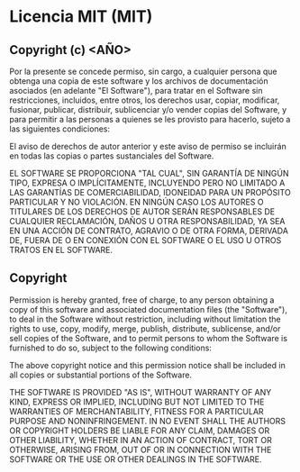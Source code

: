 # Licencia MIT (MIT)

## Copyright (c) <AÑO> <POSEEDOR DE DERECHOS DE AUTOR>

Por la presente se concede permiso, sin cargo, a cualquier persona que obtenga una copia
de este software y los archivos de documentación asociados (en adelante "El Software"), 
para tratar en el Software sin restricciones, incluidos, entre otros, los derechos
usar, copiar, modificar, fusionar, publicar, distribuir, sublicenciar y/o vender
copias del Software, y para permitir a las personas a quienes se les provisto para 
hacerlo, sujeto a las siguientes condiciones:

El aviso de derechos de autor anterior y este aviso de permiso se incluirán en todas las
copias o partes sustanciales del Software.

EL SOFTWARE SE PROPORCIONA "TAL CUAL", SIN GARANTÍA DE NINGÚN TIPO, EXPRESA O
IMPLÍCITAMENTE, INCLUYENDO PERO NO LIMITADO A LAS GARANTÍAS DE COMERCIABILIDAD, IDONEIDAD 
PARA UN PROPÓSITO PARTICULAR Y NO VIOLACIÓN. EN NINGÚN CASO LOS AUTORES O TITULARES DE LOS 
DERECHOS DE AUTOR SERÁN RESPONSABLES DE CUALQUIER RECLAMACIÓN, DAÑOS U OTRA RESPONSABILIDAD, 
YA SEA EN UNA ACCIÓN DE CONTRATO, AGRAVIO O DE OTRA FORMA, DERIVADA DE, FUERA DE O EN 
CONEXIÓN CON EL SOFTWARE O EL USO U OTROS TRATOS EN EL SOFTWARE.

## Copyright <YEAR> <COPYRIGHT HOLDER>

Permission is hereby granted, free of charge, to any person obtaining a copy of this software and associated documentation files (the "Software"), to deal in the Software without restriction, including without limitation the rights to use, copy, modify, merge, publish, distribute, sublicense, and/or sell copies of the Software, and to permit persons to whom the Software is furnished to do so, subject to the following conditions:

The above copyright notice and this permission notice shall be included in all copies or substantial portions of the Software.

THE SOFTWARE IS PROVIDED "AS IS", WITHOUT WARRANTY OF ANY KIND, EXPRESS OR IMPLIED, INCLUDING BUT NOT LIMITED TO THE WARRANTIES OF MERCHANTABILITY, FITNESS FOR A PARTICULAR PURPOSE AND NONINFRINGEMENT. IN NO EVENT SHALL THE AUTHORS OR COPYRIGHT HOLDERS BE LIABLE FOR ANY CLAIM, DAMAGES OR OTHER LIABILITY, WHETHER IN AN ACTION OF CONTRACT, TORT OR OTHERWISE, ARISING FROM, OUT OF OR IN CONNECTION WITH THE SOFTWARE OR THE USE OR OTHER DEALINGS IN THE SOFTWARE.
